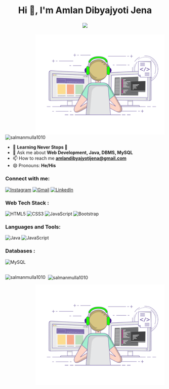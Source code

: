 
<h1 align="center">Hi 👋, I'm Amlan Dibyajyoti Jena</h1>
<h3 align="center"> <img src="https://readme-typing-svg.herokuapp.com?color=0357F7&lines=Full+Stack+Developer+%3A)" /> </h3>
<img align="right" alt="GIF" src="https://github.com/AswinBarath/AswinBarath/blob/master/coding.gif?raw=true" width="408" height="318" />

<p align="left"> <img src="https://komarev.com/ghpvc/?username=salmanmulla1010&label=Profile%20views&color=0e75b6&style=flat" alt="salmanmulla1010" /> </p>

- 🌱 **Learning Never Stops 🚀**
- 💬 Ask me about **Web Development, Java, DBMS, MySQL**
- 📫 How to reach me **amlandibyajyotijena@gmail.com**
- 😄 Pronouns: **He/His**

<h3 align="left">Connect with me:</h3>
<p align="left">
     <a href="https://www.instagram.com/amlandibyajyotijena/"><img alt="Instagram" src="https://img.shields.io/badge/Instagram-E4405F?style=for-the-badge&logo=instagram&logoColor=white"/></a>
     <a href="mailto:amlandibyajyotijena@gmail.com"><img alt="Gmail" src="https://img.shields.io/badge/Gmail-D14836?style=for-the-badge&logo=gmail&logoColor=white"/></a>
  <a href="https://www.linkedin.com/in/amlan-dibyajyoti-jena-b75607197/"><img alt="LinkedIn" src="https://img.shields.io/badge/linkedin-%230077B5.svg?style=for-the-badge&logo=linkedin&logoColor=white"/></a>
</p>
<h3 align="left">Web Tech Stack :</h3>
<div align="left">
     <img alt="HTML5" src="https://img.shields.io/badge/html5-%23E34F26.svg?style=for-the-badge&logo=html5&logoColor=white"/>
     <img alt="CSS3" src="https://img.shields.io/badge/css3-%231572B6.svg?style=for-the-badge&logo=css3&logoColor=white"/> 
     <img alt="JavaScript" src="https://img.shields.io/badge/javascript-%23323330.svg?style=for-the-badge&logo=javascript&logoColor=%23F7DF1E"/> 
     <img alt="Bootstrap" src="https://img.shields.io/badge/bootstrap-%23563D7C.svg?style=for-the-badge&logo=bootstrap&logoColor=white"/>
   
<br>
<h3 align="left">Languages and Tools:</h3>
<p align="left">
     <img alt="Java" src="https://img.shields.io/badge/java-%23ED8B00.svg?style=for-the-badge&logo=java&logoColor=white"/>
     <img alt="JavaScript" src="https://img.shields.io/badge/javascript-%23323330.svg?style=for-the-badge&logo=javascript&logoColor=%23F7DF1E"/> </p>
<h3 align="left">Databases :</h3>
<div align="left">
     <img alt="MySQL" src="https://img.shields.io/badge/mysql-%2300f.svg?style=for-the-badge&logo=mysql&logoColor=white"/>
     
</div>

<br/>
<p>
     <img align="left" src="https://github-readme-stats.vercel.app/api/top-langs?username=salmanmulla1010&show_icons=true&locale=en&layout=compact" alt="salmanmulla1010" />
</p>

<p>&nbsp;
     <img align="center" src="https://github-readme-stats.vercel.app/api?username=salmanmulla1010&show_icons=true&locale=en" alt="salmanmulla1010" />
</p>






<img align="right" alt="GIF" src="https://github.com/AswinBarath/AswinBarath/blob/master/coding.gif?raw=true" width="408" height="318" />


